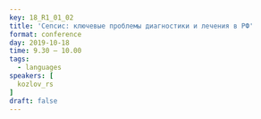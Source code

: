 ```yaml
---
key: 18_R1_01_02
title: 'Сепсис: ключевые проблемы диагностики и лечения в РФ'
format: conference
day: 2019-10-18
time: 9.30 – 10.00
tags:
  - languages
speakers: [
  kozlov_rs
]
draft: false
---
```

